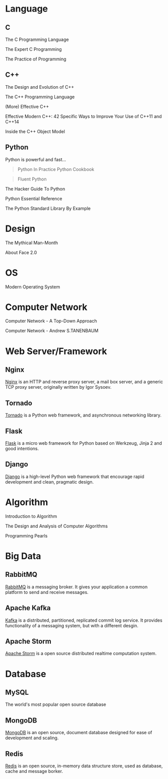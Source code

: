 Language
========
C
-
The C Programming Language

The Expert C Programming

The Practice of Programming

C++
---
The Design and Evolution of C++

The C++ Programming Language

(More) Effective C++

Effective Modern C++: 42 Specific Ways to Improve Your Use of C++11 and C++14

Inside the C++ Object Model


Python
------
Python is powerful and fast...


>Python In Practice
>Python Cookbook

>Fluent Python

The Hacker Guide To Python

Python Essential Reference

The Python Standard Library By Example


Design
======
The Mythical Man-Month

About Face 2.0


OS
==
Modern Operating System


Computer Network
================
Computer Network - A Top-Down Approach

Computer Network - Andrew S.TANENBAUM


Web Server/Framework
====================
Nginx
-----
[Nginx](http://nginx.org/en/) is an HTTP and reverse proxy server, a mail box server, and a generic TCP proxy server, originally written by Igor Sysoev.

Tornado
-------
[Tornado](http://www.tornadoweb.org/) is a Python web framework, and asynchronous networking library.

Flask
-----
[Flask](http://flask.pocoo.org/) is a micro web framework for Python based on Werkzeug, Jinja 2 and good intentions.

Django
------
[Django](https://www.djangoproject.com/) is a high-level Python web framework that encourage rapid development and clean, pragmatic design.


Algorithm
=========
Introduction to Algorithm

The Design and Analysis of Computer Algorithms

Programming Pearls


Big Data
========
RabbitMQ
--------
[RabbitMQ](https://www.rabbitmq.com) is a messaging broker. It gives your application a common platform to send and receive messages.

Apache Kafka
------------
[Kafka](http://kafka.apache.org/) is a distributed, partitioned, replicated commit log service. It provides functionality of a messaging system, but with a different desgin.

Apache Storm
------------
[Apache Storm](http://storm.apache.org/) is a open source distributed realtime computation system.

Database
========
MySQL
-----
The world's most popular open source database

MongoDB
-------
[MongoDB](https://docs.mongodb.org/manual/) is an open source, document database designed for ease of development and scaling.

Redis
-----
[Redis](http://redis.io/) is an open source, in-memory data structure store, used as database, cache and message borker.
